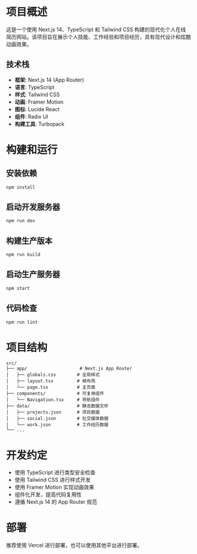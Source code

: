 # 项目概述

这是一个使用 Next.js 14、TypeScript 和 Tailwind CSS 构建的现代化个人在线简历网站。该项目旨在展示个人技能、工作经验和项目经历，具有现代设计和炫酷动画效果。

## 技术栈

- **框架**: Next.js 14 (App Router)
- **语言**: TypeScript
- **样式**: Tailwind CSS
- **动画**: Framer Motion
- **图标**: Lucide React
- **组件**: Radix UI
- **构建工具**: Turbopack

# 构建和运行

## 安装依赖

```bash
npm install
```

## 启动开发服务器

```bash
npm run dev
```

## 构建生产版本

```bash
npm run build
```

## 启动生产服务器

```bash
npm start
```

## 代码检查

```bash
npm run lint
```

# 项目结构

```
src/
├── app/                    # Next.js App Router
│   ├── globals.css        # 全局样式
│   ├── layout.tsx         # 根布局
│   └── page.tsx           # 主页面
├── components/            # 可复用组件
│   └── Navigation.tsx     # 导航组件
├── data/                  # 静态数据文件
│   ├── projects.json      # 项目数据
│   ├── social.json        # 社交媒体数据
│   └── work.json          # 工作经历数据
└── ...
```

# 开发约定

- 使用 TypeScript 进行类型安全检查
- 使用 Tailwind CSS 进行样式开发
- 使用 Framer Motion 实现动画效果
- 组件化开发，提高代码复用性
- 遵循 Next.js 14 的 App Router 规范

# 部署

推荐使用 Vercel 进行部署，也可以使用其他平台进行部署。